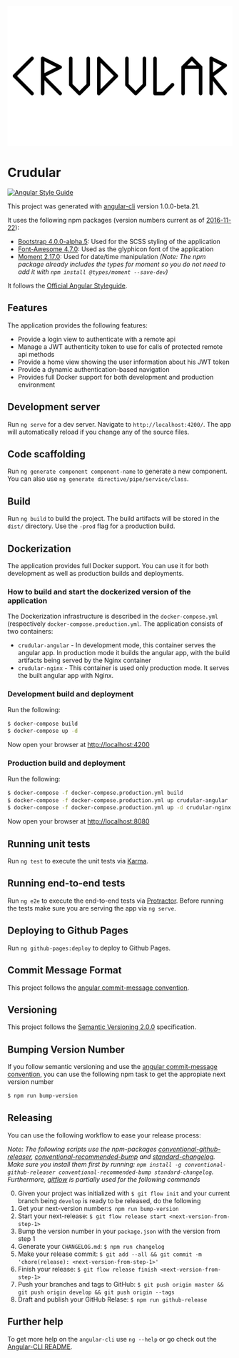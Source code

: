 ![Crudular](crudular.png)

# Crudular

[![Angular Style Guide](https://mgechev.github.io/angular2-style-guide/images/badge.svg)](https://angular.io/styleguide)

This project was generated with [angular-cli](https://github.com/angular/angular-cli) version 1.0.0-beta.21.

It uses the following npm packages (version numbers current as of [2016-11-22](https://xkcd.com/1179/)):

- [Bootstrap 4.0.0-alpha.5](https://www.npmjs.com/package/bootstrap): Used for the SCSS styling of the application
- [Font-Awesome 4.7.0](https://www.npmjs.com/package/font-awesome): Used as the glyphicon font of the application
- [Moment 2.17.0](https://www.npmjs.com/package/moment): Used for date/time manipulation *(Note: The npm package already includes the types for moment so you do not need to add it with `npm install @types/moment --save-dev`)*

It follows the [Official Angular Styleguide](https://angular.io/styleguide).

## Features

The application provides the following features:

- Provide a login view to authenticate with a remote api
- Manage a JWT authenticity token to use for calls of protected remote api methods
- Provide a home view showing the user information about his JWT token
- Provide a dynamic authentication-based navigation
- Provides full Docker support for both development and production environment

## Development server

Run `ng serve` for a dev server. Navigate to `http://localhost:4200/`. The app will automatically reload if you change any of the source files.

## Code scaffolding

Run `ng generate component component-name` to generate a new component. You can also use `ng generate directive/pipe/service/class`.

## Build

Run `ng build` to build the project. The build artifacts will be stored in the `dist/` directory. Use the `-prod` flag for a production build.

## Dockerization

The application provides full Docker support. You can use it for both development as well as production builds and deployments.

### How to build and start the dockerized version of the application 

The Dockerization infrastructure is described in the `docker-compose.yml` (respectively `docker-compose.production.yml`.
The application consists of two containers:
- `crudular-angular` - In development mode, this container serves the angular app. In production mode it builds the angular app, with the build artifacts being served by the Nginx container
- `crudular-nginx` - This container is used only production mode. It serves the built angular app with Nginx.

### Development build and deployment

Run the following:

```bash
$ docker-compose build
$ docker-compose up -d
```

Now open your browser at [http://localhost:4200](http://localhost:4200)

### Production build and deployment

Run the following:

```bash
$ docker-compose -f docker-compose.production.yml build
$ docker-compose -f docker-compose.production.yml up crudular-angular   # Wait until this container has finished building, as the nginx container is dependent on the production build artifacts
$ docker-compose -f docker-compose.production.yml up -d crudular-nginx  # Start the nginx container in detached mode
```

Now open your browser at [http://localhost:8080](http://localhost:4200)

## Running unit tests

Run `ng test` to execute the unit tests via [Karma](https://karma-runner.github.io).

## Running end-to-end tests

Run `ng e2e` to execute the end-to-end tests via [Protractor](http://www.protractortest.org/). 
Before running the tests make sure you are serving the app via `ng serve`.

## Deploying to Github Pages

Run `ng github-pages:deploy` to deploy to Github Pages.

## Commit Message Format

This project follows the [angular commit-message convention](https://github.com/conventional-changelog/conventional-changelog-angular/blob/master/convention.md).

## Versioning

This project follows the [Semantic Versioning 2.0.0](http://semver.org/) specification.

## Bumping Version Number

If you follow semantic versioning and use the [angular commit-message convention](https://github.com/conventional-changelog/conventional-changelog-angular/blob/master/convention.md), you can use the following npm task to get the appropiate next version number

```bash
$ npm run bump-version
```

## Releasing

You can use the following workflow to ease your release process:

*Note: The following scripts use the npm-packages [conventional-github-releaser](https://github.com/conventional-changelog/conventional-github-releaser), [conventional-recommended-bump](https://github.com/conventional-changelog/conventional-recommended-bump) and [standard-changelog](https://github.com/conventional-changelog/standard-changelog). Make sure you install them first by running: `npm install -g conventional-github-releaser conventional-recommended-bump standard-changelog`. Furthermore, [gitflow](https://github.com/nvie/gitflow) is partially used for the following commands*

0. Given your project was initialized with `$ git flow init` and your current branch being `develop` is ready to be released, do the following
1. Get your next-version number:`$ npm run bump-version`
2. Start your next-release: `$ git flow release start <next-version-from-step-1>`
3. Bump the version number in your `package.json` with the version from step 1
4. Generate your `CHANGELOG.md`: `$ npm run changelog`
5. Make your release commit: `$ git add --all && git commit -m 'chore(release): <next-version-from-step-1>'`
6. Finish your release: `$ git flow release finish <next-version-from-step-1>`
7. Push your branches and tags to GitHub: `$ git push origin master && git push origin develop && git push origin --tags`
8. Draft and publish your GitHub Relase: `$ npm run github-release`

## Further help

To get more help on the `angular-cli` use `ng --help` or go check out the [Angular-CLI README](https://github.com/angular/angular-cli/blob/master/README.md).

